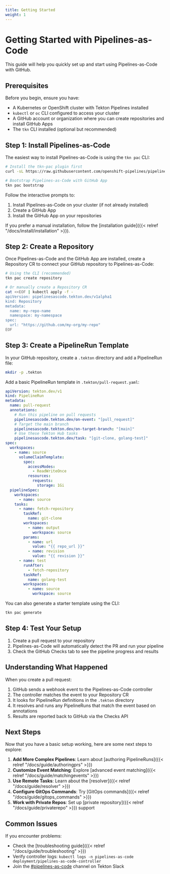 ```yaml
---
title: Getting Started
weight: 1
---
```


# Getting Started with Pipelines-as-Code

This guide will help you quickly set up and start using Pipelines-as-Code with GitHub.

## Prerequisites

Before you begin, ensure you have:

- A Kubernetes or OpenShift cluster with Tekton Pipelines installed
- `kubectl` or `oc` CLI configured to access your cluster
- A GitHub account or organization where you can create repositories and install GitHub Apps
- The `tkn` CLI installed (optional but recommended)

## Step 1: Install Pipelines-as-Code

The easiest way to install Pipelines-as-Code is using the `tkn pac` CLI:

```bash
# Install the tkn-pac plugin first
curl -sL https://raw.githubusercontent.com/openshift-pipelines/pipelines-as-code/stable/install/cli/install_cli.sh | bash

# Bootstrap Pipelines-as-Code with GitHub App
tkn pac bootstrap
```

Follow the interactive prompts to:

1. Install Pipelines-as-Code on your cluster (if not already installed)
2. Create a GitHub App
3. Install the GitHub App on your repositories

If you prefer a manual installation, follow the [installation guide]({{< relref "/docs/install/installation" >}}).

## Step 2: Create a Repository

Once Pipelines-as-Code and the GitHub App are installed, create a Repository CR to connect your GitHub repository to Pipelines-as-Code:

```bash
# Using the CLI (recommended)
tkn pac create repository

# Or manually create a Repository CR
cat <<EOF | kubectl apply -f -
apiVersion: pipelinesascode.tekton.dev/v1alpha1
kind: Repository
metadata:
  name: my-repo-name
  namespace: my-namespace
spec:
  url: "https://github.com/my-org/my-repo"
EOF
```

## Step 3: Create a PipelineRun Template

In your GitHub repository, create a `.tekton` directory and add a PipelineRun file:

```bash
mkdir -p .tekton
```

Add a basic PipelineRun template in `.tekton/pull-request.yaml`:

```yaml
apiVersion: tekton.dev/v1
kind: PipelineRun
metadata:
  name: pull-request
  annotations:
    # Run this pipeline on pull requests
    pipelinesascode.tekton.dev/on-event: "[pull_request]"
    # Target the main branch
    pipelinesascode.tekton.dev/on-target-branch: "[main]"
    # Use these Tekton Hub tasks
    pipelinesascode.tekton.dev/task: "[git-clone, golang-test]"
spec:
  workspaces:
    - name: source
      volumeClaimTemplate:
        spec:
          accessModes:
            - ReadWriteOnce
          resources:
            requests:
              storage: 1Gi
  pipelineSpec:
    workspaces:
      - name: source
    tasks:
      - name: fetch-repository
        taskRef:
          name: git-clone
        workspaces:
          - name: output
            workspace: source
        params:
          - name: url
            value: "{{ repo_url }}"
          - name: revision
            value: "{{ revision }}"
      - name: test
        runAfter:
          - fetch-repository
        taskRef:
          name: golang-test
        workspaces:
          - name: source
            workspace: source
```

You can also generate a starter template using the CLI:

```bash
tkn pac generate
```

## Step 4: Test Your Setup

1. Create a pull request to your repository
2. Pipelines-as-Code will automatically detect the PR and run your pipeline
3. Check the GitHub Checks tab to see the pipeline progress and results

## Understanding What Happened

When you create a pull request:

1. GitHub sends a webhook event to the Pipelines-as-Code controller
2. The controller matches the event to your Repository CR
3. It looks for PipelineRun definitions in the `.tekton` directory
4. It resolves and runs any PipelineRuns that match the event based on annotations
5. Results are reported back to GitHub via the Checks API

## Next Steps

Now that you have a basic setup working, here are some next steps to explore:

1. **Add More Complex Pipelines**: Learn about [authoring PipelineRuns]({{< relref "/docs/guide/authoringprs" >}})
2. **Customize Event Matching**: Explore [advanced event matching]({{< relref "/docs/guide/matchingevents" >}})
3. **Use Remote Tasks**: Learn about the [resolver]({{< relref "/docs/guide/resolver" >}})
4. **Configure GitOps Commands**: Try [GitOps commands]({{< relref "/docs/guide/gitops_commands" >}})
5. **Work with Private Repos**: Set up [private repository]({{< relref "/docs/guide/privaterepo" >}}) support

## Common Issues

If you encounter problems:

- Check the [troubleshooting guide]({{< relref "/docs/guide/troubleshooting" >}})
- Verify controller logs: `kubectl logs -n pipelines-as-code deployment/pipelines-as-code-controller`
- Join the [#pipelines-as-code](https://tektoncd.slack.com/archives/C04URDDJ9MZ) channel on Tekton Slack
